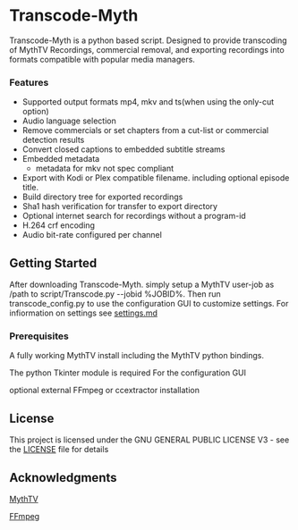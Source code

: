 # Transcode-Myth

Transcode-Myth is a python based script. Designed to provide transcoding of MythTV Recordings,
commercial removal, and exporting recordings into formats compatible with popular media managers.

### Features
* Supported output formats mp4, mkv and ts(when using the only-cut option)
* Audio language selection
* Remove commercials or set chapters from a cut-list or commercial detection results
* Convert closed captions to embedded subtitle  streams
* Embedded metadata
  * metadata for mkv not spec compliant
* Export with Kodi or Plex compatible filename. including optional episode title.
* Build directory tree for exported recordings
* Sha1 hash verification for transfer to export directory
* Optional internet search for recordings without a program-id
* H.264 crf encoding
* Audio bit-rate configured per channel

## Getting Started

After downloading Transcode-Myth.
simply setup a MythTV user-job as /path to script/Transcode.py --jobid %JOBID%.
Then run transcode_config.py to use the configuration GUI to customize settings.
For infiormation on settings see [settings.md](settings.md)
### Prerequisites

A fully working MythTV install including the MythTV python bindings.

The python Tkinter module is required For the configuration GUI

optional external FFmpeg or ccextractor installation

## License

This project is licensed under the GNU GENERAL PUBLIC LICENSE V3 - see the [LICENSE](LICENSE) file for details

## Acknowledgments
[MythTV](https://www.mythtv.org/)

[FFmpeg](https://ffmpeg.org/) 